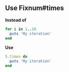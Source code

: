 ## Use Fixnum#times

**Instead of**
```ruby
for i in 1..10
  puts 'My iteration'
end
```

**Use**
```ruby
5.times do
  puts 'My iteration'
end
```
